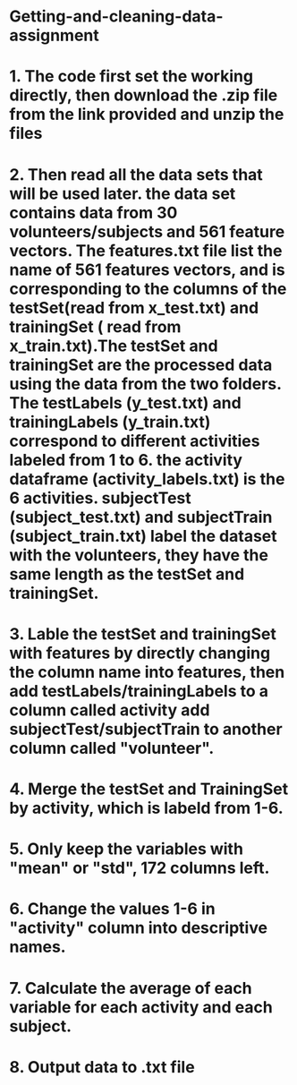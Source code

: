 # Getting-and-cleaning-data-assignment
# 1. The code first set the working directly, then download the .zip file from the link provided and unzip the files
# 2. Then read all the data sets that will be used later. the data set contains data from 30 volunteers/subjects and 561 feature vectors. The features.txt file list the name of 561 features vectors, and is corresponding to the columns of the testSet(read from x_test.txt) and trainingSet ( read from x_train.txt).The testSet and trainingSet are the processed data using the data from the two folders. The testLabels (y_test.txt) and trainingLabels (y_train.txt) correspond to different activities labeled from 1 to 6. the activity dataframe (activity_labels.txt) is the 6 activities. subjectTest (subject_test.txt) and subjectTrain (subject_train.txt) label the dataset with the volunteers, they have the same length as the testSet and trainingSet.
# 3. Lable the testSet and trainingSet with features by directly changing the column name into features, then add testLabels/trainingLabels to a column called activity add subjectTest/subjectTrain to another column called "volunteer".
# 4. Merge the testSet and TrainingSet by activity, which is labeld from 1-6.
# 5. Only keep the variables with "mean" or "std", 172 columns left.
# 6. Change the values 1-6 in "activity" column into descriptive names. 
# 7. Calculate the average of each variable for each activity and each subject.
# 8. Output data to .txt file
